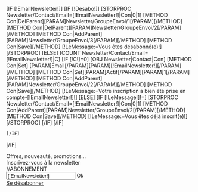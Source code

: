[IF [!EmailNewsletter!]]
	[IF [!Desabo!]]
		[STORPROC Newsletter/Contact/Email=[!EmailNewsletter!]|Con|0|1]
			[METHOD Con|DelParent][PARAM]Newsletter/GroupeEnvoi/1[/PARAM][/METHOD]
			[METHOD Con|DelParent][PARAM]Newsletter/GroupeEnvoi/2[/PARAM][/METHOD]
			[METHOD Con|AddParent][PARAM]Newsletter/GroupeEnvoi/3[/PARAM][/METHOD]
			[METHOD Con|Save][/METHOD]
			[!LeMessage:=Vous êtes désabonné(e)!]
		[/STORPROC]
	[ELSE]
		[COUNT Newsletter/Contact/Email=[!EmailNewsletter!]|C]
		[IF [!C!]=0]
			[OBJ Newsletter|Contact|Con]
			[METHOD Con|Set]
				[PARAM]Email[/PARAM][PARAM][!EmailNewsletter!][/PARAM]
			[/METHOD]
			[METHOD Con|Set][PARAM]Actif[/PARAM][PARAM]1[/PARAM][/METHOD]
			[METHOD Con|AddParent][PARAM]Newsletter/GroupeEnvoi/2[/PARAM][/METHOD]
			[METHOD Con|Save][/METHOD]
			[!LeMessage:=Votre inscription a bien été prise en compte-[!EmailNewsletter!]!]
		[ELSE]
 			[IF [!LeMessage!]!=]
			[STORPROC Newsletter/Contact/Email=[!EmailNewsletter!]|Con|0|1]
				[METHOD Con|AddParent][PARAM]Newsletter/GroupeEnvoi/2[/PARAM][/METHOD]
				[METHOD Con|Save][/METHOD]
				[!LeMessage:=Vous êtes déjà inscrit(e)!]
			[/STORPROC]
			[/IF]
		[/IF]

	[/IF]
[/IF]
<div class="Titre">Offres, nouveauté, promotions...</div>
<div class="SousTitre">Inscrivez-vous à la newsletter</div>
//ABONNEMENT
<div class="input-append">
	<input class="col-md-8" id="EmailNewsletter" name="EmailNewsletter" type="text" placeholder="Saisissez votre adresse mail" value="[!EmailNewsletter!]">
	<a class="btn NewsletterAccueil" id="inscriptionNewsletter">Ok</a>
</div>
<div class="btnlien"><a id="desinscriptionNewsletter" href="#nogo">Se désabonner</a></div>
<script type="text/javascript">
	$('#inscriptionNewsletter').click(function (e){
		var mail = $('#EmailNewsletter').val();
		$('#myModalLabel').html("Newsletter");
		$('#lemodal').modal({
			keyboard: false,
			remote: '/Newsletter/InscriptionOK.htm?EmailNewsletter='+mail
		}).modal('show');
	});
	$('#desinscriptionNewsletter').click(function (e){
		$('#myModalLabel').html("Newsletter");
		var mail = $('#EmailNewsletter').val();
		$('#lemodal').modal({
			keyboard: false,
			remote: '/Newsletter/InscriptionOK.htm?EmailNewsletter='+mail+'&Desabo=1'
		}).modal('show');
	});
</script>

